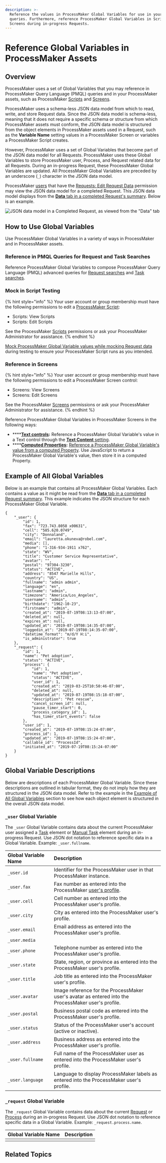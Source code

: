 ```yaml
---
description: >-
  Reference the values in ProcessMaker Global Variables for use in your PMQL
  queries. Furthermore, reference ProcessMaker Global Variables in Scripts and
  Screens during in-progress Requests.
---
```


# Reference Global Variables in ProcessMaker Assets

## Overview

ProcessMaker uses a set of Global Variables that you may reference in ProcessMaker Query Language \(PMQL\) queries and in your ProcessMaker assets, such as ProcessMaker [Scripts](scripts/what-is-a-script.md) and [Screens](design-forms/what-is-a-form.md).

ProcessMaker uses a schema-less JSON data model from which to read, write, and store Request data. Since the JSON data model is schema-less, meaning that it does not require a specific schema or structure from which ProcessMaker assets must conform, the JSON data model is structured from the object elements in ProcessMaker assets used in a Request, such as the **Variable Name** setting values in a ProcessMaker Screen or variables a ProcessMaker Script creates.

However, ProcessMaker uses a set of Global Variables that become part of the JSON data model for all Requests. ProcessMaker uses these Global Variables to store ProcessMaker user, Process, and Request related data for all Requests. During an in-progress Request, these ProcessMaker Global Variables are updated. All ProcessMaker Global Variables are preceded by an underscore \(`_`\) character in the JSON data model.

ProcessMaker [users](../processmaker-administration/add-users/what-is-a-user.md) that have the [Requests: Edit Request Data](../processmaker-administration/permission-descriptions-for-users-and-groups.md#requests) permission may view the JSON data model for a completed Request. This JSON data model displays from the [**Data** tab in a completed Request's summary](../using-processmaker/requests/request-details/summary-for-completed-requests.md#editable-request-data). Below is an example.

![JSON data model in a Completed Request, as viewed from the &quot;Data&quot; tab](../.gitbook/assets/data-tab-completed-request-information-requests.png)

## How to Use Global Variables

Use ProcessMaker Global Variables in a variety of ways in ProcessMaker and in ProcessMaker assets.

### Reference in PMQL Queries for Request and Task Searches

Reference ProcessMaker Global Variables to compose ProcessMaker Query Language \(PMQL\) advanced queries for [Request searches](../using-processmaker/requests/search-for-a-request.md#advanced-search-for-a-request) and [Task searches](../using-processmaker/task-management/search-for-a-task.md#advanced-search-for-a-task).

### Mock in Script Testing

{% hint style="info" %}
Your user account or group membership must have the following permissions to edit a [ProcessMaker Script](scripts/what-is-a-script.md):

* Scripts: View Scripts
* Scripts: Edit Scripts

See the ProcessMaker [Scripts](../processmaker-administration/permission-descriptions-for-users-and-groups.md#scripts) permissions or ask your ProcessMaker Administrator for assistance.
{% endhint %}

[Mock ProcessMaker Global Variable values while mocking Request data](scripts/scripts-editor.md#mock-request-data-coming-into-the-processmaker-script) during testing to ensure your ProcessMaker Script runs as you intended.

### Reference in Screens

{% hint style="info" %}
Your user account or group membership must have the following permissions to edit a ProcessMaker Screen control:

* Screens: View Screens
* Screens: Edit Screens

See the ProcessMaker [Screens](../processmaker-administration/permission-descriptions-for-users-and-groups.md#screens) permissions or ask your ProcessMaker Administrator for assistance.
{% endhint %}

Reference ProcessMaker Global Variables in ProcessMaker Screens in the following ways:

* \*\*\*\*[**Text controls**](design-forms/screens-builder/control-descriptions/text-control-settings.md#control-description)**:** Reference a ProcessMaker Global Variable's value in a Text control through the [**Text Content** setting](design-forms/screens-builder/control-descriptions/text-control-settings.md#settings).
* \*\*\*\*[**Computed Properties**](design-forms/screens-builder/manage-computed-properties.md)**:** [Reference a ProcessMaker Global Variable's value from a computed Property](design-forms/screens-builder/manage-computed-properties.md#add-a-computed-property). Use JavaScript to return a ProcessMaker Global Variable's value, then store it in a computed Property.

## Example of All Global Variables

Below is an example that contains all ProcessMaker Global Variables. Each contains a value as it might be read from the [**Data** tab in a completed Request summary](../using-processmaker/requests/request-details/summary-for-completed-requests.md#editable-request-data). This example indicates the JSON structure for each ProcessMaker Global Variable.

```text
{
    "_user": {
        "id": 1,
        "fax": "723.743.8058 x00631",
        "cell": "585.620.0749",
        "city": "Donnaland",
        "email": "lauretta.okuneva@robel.com",
        "media": [],
        "phone": "1-316-934-1911 x762",
        "state": "WV",
        "title": "Customer Service Representative",
        "avatar": "",
        "postal": "97304-3230",
        "status": "ACTIVE",
        "address": "8547 Marielle Hills",
        "country": "US",
        "fullname": "admin admin",
        "language": "en",
        "lastname": "admin",
        "timezone": "America/Los_Angeles",
        "username": "admin",
        "birthdate": "1962-10-23",
        "firstname": "admin",
        "created_at": "2019-07-19T08:13:13-07:00",
        "deleted_at": null,
        "expires_at": null,
        "updated_at": "2019-07-19T08:14:35-07:00",
        "loggedin_at": "2019-07-19T08:14:35-07:00",
        "datetime_format": "m/d/Y H:i",
        "is_administrator": true
    },
    "_request": {
        "id": 1,
        "name": "Pet adoption",
        "status": "ACTIVE",
        "process": {
            "id": 1,
            "name": "Pet adoption",
            "status": "ACTIVE",
            "user_id": 1,
            "created_at": "2019-03-25T10:50:46-07:00",
            "deleted_at": null,
            "updated_at": "2019-07-19T08:15:18-07:00",
            "description": "Pet rescue",
            "cancel_screen_id": null,
            "pause_timer_start": 0,
            "process_category_id": 1,
            "has_timer_start_events": false
        },
        "user_id": 1,
        "created_at": "2019-07-19T08:15:24-07:00",
        "process_id": 1,
        "updated_at": "2019-07-19T08:15:24-07:00",
        "callable_id": "ProcessId",
        "initiated_at": "2019-07-19T08:15:24-07:00"
    }
}
```

## Global Variable Descriptions

Below are descriptions of each ProcessMaker Global Variable. Since these descriptions are outlined in tabular format, they do not imply how they are structured in the JSON data model. Refer to the example in the [Example of All Global Variables](reference-global-variables-in-your-processmaker-assets.md#example-of-all-global-variables) section to see how each object element is structured in the overall JSON data model.

### `_user` Global Variable

The `_user` Global Variable contains data about the current ProcessMaker user assigned a [Task](process-design/model-your-process/process-modeling-element-descriptions.md#task) element or [Manual Task](process-design/model-your-process/process-modeling-element-descriptions.md#manual-task) element during an in-progress Request. Use JSON dot notation to reference specific data in a Global Variable. Example: `_user.fullname`.

| Global Variable Name | Description |
| :--- | :--- |
| `_user.id` | Identifier for the ProcessMaker user in that ProcessMaker instance. |
| `_user.fax` | Fax number as entered into the ProcessMaker [user's profile](../using-processmaker/profile-settings.md). |
| `_user.cell` | Cell number as entered into the ProcessMaker user's profile. |
| `_user.city` | City as entered into the ProcessMaker user's profile. |
| `_user.email` | Email address as entered into the ProcessMaker user's profile. |
| `_user.media` |  |
| `_user.phone` | Telephone number as entered into the ProcessMaker user's profile. |
| `_user.state` | State, region, or province as entered into the ProcessMaker user's profile. |
| `_user.title` | Job title as entered into the ProcessMaker user's profile. |
| `_user.avatar` | Image reference for the ProcessMaker user's avatar as entered into the ProcessMaker user's profile. |
| `_user.postal` | Business postal code as entered into the ProcessMaker user's profile. |
| `_user.status` | Status of the ProcessMaker user's account \(active or inactive\). |
| `_user.address` | Business address as entered into the ProcessMaker user's profile. |
| `_user.fullname` | Full name of the ProcessMaker user as entered into the ProcessMaker user's profile. |
| `_user.language` | Language to display ProcessMaker labels as entered into the ProcessMaker user's profile. |

### `_request` Global Variable

The `_request` Global Variable contains data about the current [Request](../using-processmaker/requests/what-is-a-request.md) or [Process](viewing-processes/what-is-a-process.md) during an in-progress Request. Use JSON dot notation to reference specific data in a Global Variable. Example: `_request.process.name`.

| Global Variable Name | Description |
| :--- | :--- |
|  |  |

## Related Topics



